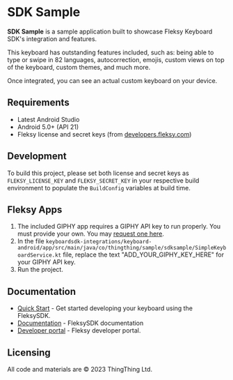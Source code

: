 # SDK Sample

**SDK Sample** is a sample application built to showcase Fleksy Keyboard SDK's integration and features.

This keyboard has outstanding features included, such as: being able to type or swipe in 82 languages,
autocorrection, emojis, custom views on top of the keyboard, custom themes, and much more.

Once integrated, you can see an actual custom keyboard on your device.

## Requirements

- Latest Android Studio
- Android 5.0+ (API 21)
- Fleksy license and secret keys (from [developers.fleksy.com](https://developers.fleksy.com/))

## Development

To build this project, please set both license and secret keys as `FLEKSY_LICENSE_KEY` and `FLEKSY_SECRET_KEY`
in your respective build environment to populate the `BuildConfig` variables at build time.

## Fleksy Apps
1. The included GIPHY app requires a GIPHY API key to run properly. You must provide your own. You may [request one here](https://support.giphy.com/hc/en-us/articles/360020283431-Request-A-GIPHY-API-Key).
2. In the file `keyboardsdk-integrations/keyboard-android/app/src/main/java/co/thingthing/sample/sdksample/SimpleKeyboardService.kt` file, replace the text "ADD_YOUR_GIPHY_KEY_HERE" for your GIPHY API key.
3. Run the project.

## Documentation

- [Quick Start](https://docs.fleksy.com/quick-start/) - Get started developing your keyboard using the FleksySDK.
- [Documentation](https://docs.fleksy.com/) - FleksySDK documentation
- [Developer portal](https://developers.fleksy.com) - Fleksy developer portal.

## Licensing

All code and materials are © 2023 ThingThing Ltd.
